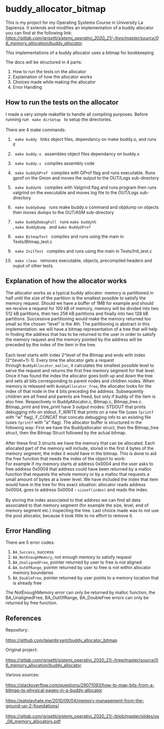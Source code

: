 # buddy_allocator_bitmap

This is my project for my Operating Systems Course in University La Sapienza. It extends and modifies an implementation of a buddy allocator you can find at the following link: *https://gitlab.com/grisetti/sistemi_operativi_2020_21/-/tree/master/source/06_memory_allocation/buddy_allocator*.

This implementations of a buddy allocator uses a bitmap for bookkeeping 

The docs will be structured in 4 parts:
  1. How to run the tests on the allocator
  2. Explaination of how the allocator works
  3. Choices made while making the allocator
  4. Error Handling

## How to run the tests on the allocator
  I made a very simple makefile to handle all compiling purposes. Before running run <code> make dirSetup </code> to setup the directories.
  <br><br>
  There are 4 make commands:
    
  1. <code> make buddy </code> links object files, dependancy on make buddy.o, and runs it
    
  2. <code> make buddy.o </code> assembles object files dependancy on buddy.s
    
  3. <code> make buddy.s </code> compiles assembly code
    
  4. <code> make buddyGProf </code> compiles with GProf flag and runs executable. Runs gprof on the Gmon and moves the output to the OUT/Logs sub-directory

  5. <code> make buddyVG </code> compiles with Valgrind flag and runs program then runs valgrind on the executable and moves log file to the OUT/Logs sub-directory

  6. <code> make buddyDump </code> runs make buddy.o command and objdump on objects then moves dumps to the OUT/ASM sub-directory

  7. <code> make buddyDebugFull </code> runs <code>make buddyVG </code>, <code>make BuddyDump </code> and <code>make BuddyGProf </code>
    
  8. <code> make BitmapTest </code> compiles and runs using the main in Tests/Bitmap_test.c
    
  9. <code> make InitTest </code> compiles and runs using the main in Tests/Init_test.c
    
  10. <code> make clean </code> removes executable, objects, precompiled headers and ouput of other tests. 
    


## Explanation of how the allocator works
The allocator works as a typical buddy allocator: memory is partitioned in half until the size of the partition is the smallest possible to satisfy the memory request. Should we have a buffer of 1MB for example and should we receive a request for 100 kB of memory, memory will be divided into two 512 kB partitions, then two 256 kB partitions and finally into two 128 kB partitions. Successive partitioning would make the memory returned too small so the chosen “level” is the 4th. The partitioning is abstract in this implementation: we will have a bitmap representation of a tree that will help in finding the address that has to be returned to the user in order to satisfy the memory request and the memory pointed by the address will be preceded by the index of the item in the tree.<br><br>
Each level starts with index 2^level of the Bitmap and ends with index (2^(level+1)-1). Every time the allocator gets a request through <code>BuddyAllocator_malloc</code>, it calculates the smallest possible level to serve the request and returns the first free memory segment for that level. Once it has found the index the allocator goes both up and down the tree and sets all bits corresponding to parent nodes and children nodes. When memory is released with <code>BuddyAllocator_free</code>, the allocator looks for the index of that node in the 4 bits preceding the address. Subsequently children are all freed and parents are freed, but only if buddy of the item is also free. 
Respectively in BuddyAllocator.c, Bitmap.c, Bitmap_tree.c. Bitmap_print and tree_print have 3 output modes: STDOUT that prints debugging info on stdout, F_WRITE that prints on a new file (uses <code>fprintf</code> with "w" flag), F_CONCAT that concats debugging info to an existing file (uses <code>fprintf</code> with "a" flag). 
The allocator buffer is structured in the following way: First we have the Buddyallocator struct, then the Bitmap_tree struct, then the Bitmap Struct followed by the actual bitmap. <br><br>After these first 3 structs we have the memory that can be allocated. Each allocated part of the memory will include, stored in the first 4 bytes of the memory segment, the index it would have in the bitmap. This is done to aid the free function that needs the index of the object to work: <br>
For example if my memory starts at address 0x0004 and the user asks to free address 0x0004 that address could have been returned by a malloc function that requests the whole memory or by a malloc that requests a small amount of bytes at a lower level. We have included the index that item would have in the tree for this exact situation: allocator reads address 0x0004, goes to address 0x0004 - <code>sizeof(index)</code>  and reads the index.  <br><br>
By storing the index associated to that address we can find all data associated to that memory segment (for example the size, level, end of memory segment etc.) inspecting the tree. 
Last choice made was to not use the pool allocator, because it took little to no effort to remove it.


## Error Handling
There are 5 error codes:
1. <code>BA_Success</code>, success
2. <code>BA_NotEnoughMemory</code>, not enough memory to satisfy request
3. <code>BA_UnalignedFree</code>, pointer returned by user to free is not aligned
4. <code>BA_OutOfRange</code>, pointer returned by user to free is not within allocator memory boundaries
5. <code>BA_DoubleFree</code>, pointer returned by user points to a memory location that is already free

The NotEnoughMemory error can only be returned by malloc function, the  BA_UnalignedFree, BA_OutOfRange, BA_DoubleFree errors can only be returned by free function.


## References
Repository:<br><br>
 https://github.com/laiambryant/buddy_allocator_bitmap

Original project: <br><br>
https://gitlab.com/grisetti/sistemi_operativi_2020_21/-/tree/master/source/06_memory_allocation/buddy_allocator.

Various sources:<br><br>
https://stackoverflow.com/questions/29071093/how-to-map-bits-from-a-bitmap-to-physical-pages-in-a-buddy-allocator<br><br>
https://eatplayhate.me/2010/09/04/memory-management-from-the-ground-up-2-foundations/<br><br>
https://gitlab.com/grisetti/sistemi_operativi_2020_21/-/blob/master/slides/os_06_memory_allocators.pdf

